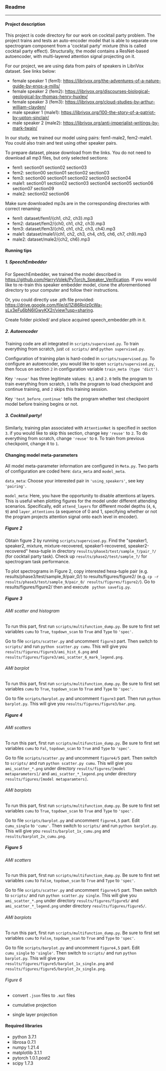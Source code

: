 ### Readme

---

#### Project description

This project is code directory for our work on cocktail party problem. The project trains and tests an auto-encoder model that is able to separate one spectrogram component from a 'cocktail party' mixture (this is called cocktail party effect). Structurally, the model contains a ResNet-based autoencoder, with multi-layered attention signal projecting on it.

For our project, we are using data from pairs of speakers in LibriVox dataset. See links below: 
- female speaker 1 (fem1): https://librivox.org/the-adventures-of-a-nature-guide-by-enos-a-mills/
- female speaker 2 (fem2): https://librivox.org/discourses-biological-geological-by-thomas-henry-huxley/
- female speaker 3 (fem3): https://librivox.org/cloud-studies-by-arthur-william-clayden/
- male speaker 1 (male1): https://librivox.org/100-the-story-of-a-patriot-by-upton-sinclair/
- male speaker 2 (male2): https://librivox.org/anti-imperialist-writings-by-mark-twain/

In our study, we trained our model using pairs: fem1-male2, fem2-male1. You could also train and test using other speaker pairs.

To prepare dataset, please download from the links. You do not need to download all mp3 files, but only selected sections:
- fem1: section01 section02 section03
- fem2: section00 section01 section02 section03
- fem3: section00 section01 section02 section03 section04
- male1: section01 section02 section03 section04 section05 section06 section07 section09
- male2: section02 section06

Make sure downloaded mp3s are in the corresponding directories with correct renaming:
- fem1: dataset/fem1/{ch1, ch2, ch3}.mp3
- fem2: dataset/fem2/{ch0, ch1, ch2, ch3}.mp3
- fem3: dataset/fem3/{ch0, ch1, ch2, ch3, ch4}.mp3
- male1: dataset/male1/{ch1, ch2, ch3, ch4, ch5, ch6, ch7, ch9}.mp3
- male2: dataset/male2/{ch2, ch6}.mp3

#### Running tips

##### 1. SpeechEmbedder

For SpeechEmbedder, we trained the model described in https://github.com/HarryVolek/PyTorch_Speaker_Verification. If you would like to re-train this speaker embedder model, clone the aforementioned directory to your computer and follow their instructions.

Or, you could directly use .pth file provided: https://drive.google.com/file/d/1Zi86RoIz0cWa-sLx3eFu6bN6IGwyKX2r/view?usp=sharing.

Create folder pickled/ and place acquired speech_embedder.pth in it.

##### 2. Autoencoder

Training code are all integrated in `scripts/supervised.py`. To train everything from scratch, just `cd scripts/` and `python supervised.py`.

Configuration of training plan is hard-coded in `scripts/supervised.py`. To configure an autoencoder, you would like to open  `scripts/supervised.py`, then focus on section `2` in configuration variable `train_meta (type 'dict')`.

Key `'reuse'` has three legitimate values:` 0`,`1` and `2`. `0` tells the program to train everything from scratch, `1` tells the program to load checkpoint and continue training, and `2` skips this training session.

Key `'test_before_continue'` tells the program whether test checkpoint model before training begins or not.

##### 3. Cocktail party!

Similarly, training plan associated with `AttentionNet` is specified in section `3`. if you would like to skip this section, change key `'reuse'` to `2`. To do everything from scratch, change `'reuse'` to `0`. To train from previous checkpoint, change it to `1`.

#### Changing model meta-parameters

All model meta-parameter information are configured in `Meta.py`. Two parts of configuration are coded here: `data_meta` and `model_meta`.

`data_meta`: Choose your interested pair in `'using_speakers'`, see key `'pairing'`.

`model_meta`: Here, you have the opportunity to disable attentions at layers. This is useful when plotting figures for the model under different attending scenarios. Specifically, edit `attend_layers` for different model depths (`4`, `6`, `9`) and `layer_attentions` (a sequence of 0 and 1, specifying whether or not the program projects attention signal onto each level in encoder).

##### Figure 2

Obtain figure 2 by running `scripts/supervised.py`. Find the "speaker1, speaker2, mixture, mixture-recovered, speaker1-recovered, speaker2-recovered" hexa-tuple in directory `results/phase3/test/sample_?/pair_?/` (for cocktail party task). Check up `results/phase2/test/sample_?/` for spectrogram task performance.

To plot spectrograms in Figure 2, copy interested hexa-tuple pair (e.g. results/phase3/test/sample_9/pair_0/) to results/figures/figure2/ (e.g. `cp -r results/phase3/test/sample_9/pair_0/ results/figures/figure2/`). Go to results/figures/figure2/ then and execute ` python savefig.py`.

##### Figure 3

###### AMI scatter and histogram

To run this part, first run `scripts/multifunction_dump.py`. Be sure to first set variables `cumu` to `True`, `topdown_scan` to `True` and `Type` to `'spec'`.

Go to file `scripts/scatter.py` and uncomment `figure3` part. Then switch to `scripts/` and run `python scatter.py cumu`. This will give you `results/figures/figure3/ami_hist_6.png` and `results/figures/figure3/ami_scatter_6_mark_legend.png`.

###### AMI barplot

To run this part, first run `scripts/multifunction_dump.py`. Be sure to first set variables `cumu` to `True`, `topdown_scan` to `True` and `Type` to `'spec'`.

Go to file `scripts/barplot.py` and uncomment `figure3` part. Then run `python barplot.py`. This will give you `results/figures/figure3/bar.png`.

##### Figure 4

###### AMI scatters

To run this part, first run `scripts/multifunction_dump.py`. Be sure to first set variables `cumu` to `Fal`, `topdown_scan` to `True` and `Type` to `'spec'`.

Go to file `scripts/scatter.py` and uncomment `figure4/5` part. Then switch to `scripts/` and run `python scatter.py cumu`. This will give you `ami_scatter_*.png` under directory `results/figures/[model metaparameters]/` and `ami_scatter_*_legend.png` under directory `results/figures/[model metaparamters]`.

###### AMI barplots

To run this part, first run `scripts/multifunction_dump.py`. Be sure to first set variables `cumu` to `True`, `topdown_scan` to `True` and `Type` to `'spec'`.

Go to file `scripts/barplot.py` and uncomment `figure4,5` part. Edit `cumu_single` to `'cumu'`. Then switch to `scripts/` and run `python barplot.py`. This will give you `results/barplot_1x_cumu.png` and `results/barplot_2x_cumu.png`.

##### Figure 5

###### AMI scatters

To run this part, first run `scripts/multifunction_dump.py`. Be sure to first set variables `cumu` to `False`, `topdown_scan` to `True` and `Type` to `'spec'`.

Go to file `scripts/scatter.py` and uncomment `figure4/5` part. Then switch to `scripts/` and run `python scatter.py single`. This will give you `ami_scatter_*.png` under directory `results/figures/figure5/` and `ami_scatter_*_legend.png` under directory `results/figures/figure5/`.

###### AMI barplots

To run this part, first run `scripts/multifunction_dump.py`. Be sure to first set variables `cumu` to `False`, `topdown_scan` to `True` and `Type` to `'spec'`.

Go to file `scripts/barplot.py` and uncomment `figure4,5` part. Edit `cumu_single` to `'single'`. Then switch to `scripts/` and run `python barplot.py`. This will give you `results/figures/figure5/barplot_1x_single.png` and `results/figures/figure5/barplot_2x_single.png`.

###### Figure 6
- convert `.json` files to `.mat` files


- cumulative projection

- single layer projection


#### Required libraries

- python 3.7.1
- librosa 0.7.1
- numpy 1.21.4
- matplotlib 3.1.1
- pytorch 1.0.1.post2
- scipy 1.7.3

